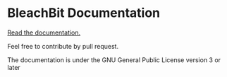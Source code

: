 # BleachBit Documentation

[Read the documentation.](https://bleachbit.github.io/docs/)

Feel free to contribute by pull request.

The documentation is under the GNU General Public License version 3 or later
